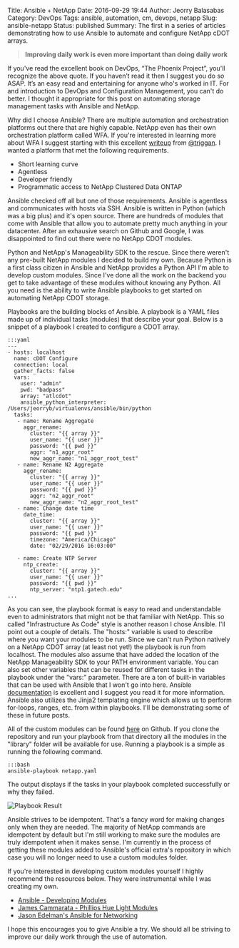 Title: Ansible + NetApp
Date: 2016-09-29 19:44
Author: Jeorry Balasabas
Category: DevOps
Tags: ansible, automation, cm, devops, netapp
Slug: ansible-netapp
Status: published
Summary: The first in a series of articles demonstrating how to use Ansible to automate and configure NetApp cDOT arrays.

> **Improving daily work is even more important than doing daily work**

If you've read the excellent book on DevOps, “The Phoenix Project”,
you'll recognize the above quote. If you haven’t read it then I suggest
you do so ASAP. It’s an easy read and entertaining for anyone who's
worked in IT. For and introduction to DevOps and Configuration
Management, you can't do better. I thought it appropriate for this post
on automating storage management tasks with Ansible and NetApp.

Why did I choose Ansible? There are multiple automation and
orchestration platforms out there that are highly capable. NetApp even
has their own orchestration platform called WFA. If you're interested in
learning more about WFA I suggest starting with this excellent
[writeup](http://waflhouse.com/2016/02/26/an-introduction-to-workflow-development-in-netapp-oncommand-workflow-automation-part-1/)
from [@triggan](https://twitter.com/@triggan). I wanted a platform that
met the following requirements.

-   Short learning curve
-   Agentless
-   Developer friendly
-   Programmatic access to NetApp Clustered Data ONTAP

Ansible checked off all but one of those requirements. Ansible is
agentless and communicates with hosts via SSH. Ansible is written in
Python (which was a big plus) and it's open source. There are hundreds
of modules that come with Ansible that allow you to automate pretty much
anything in your datacenter. After an exhausive search on Github and
Google, I was disappointed to find out there were no NetApp CDOT
modules.

Python and NetApp's Manageability SDK to the rescue. Since there weren't
any pre-built NetApp modules I decided to build my own. Because Python
is a first class citizen in Ansible and NetApp provides a Python API I'm
able to develop custom modules. Since I've done all the work on the
backend you get to take advantage of these modules without knowing any
Python. All you need is the ability to write Ansible playbooks to get
started on automating NetApp CDOT storage.

Playbooks are the building blocks of Ansible. A playbook is a YAML files
made up of individual tasks (modules) that describe your goal. Below is
a snippet of a playbook I created to configure a CDOT array.

    :::yaml
    ---
    - hosts: localhost
      name: cDOT Configure
      connection: local
      gather_facts: false
      vars:
        user: "admin"
        pwd: "badpass"  
        array: "atlcdot"
        ansible_python_interpreter: /Users/jeorryb/virtualenvs/ansible/bin/python
      tasks:
       - name: Rename Aggregate
         aggr_rename:
           cluster: "{{ array }}"
           user_name: "{{ user }}"
           password: "{{ pwd }}"
           aggr: "n1_aggr_root"
           new_aggr_name: "n1_aggr_root_test"
       - name: Rename N2 Aggregate
         aggr_rename:
           cluster: "{{ array }}"
           user_name: "{{ user }}"
           password: "{{ pwd }}"
           aggr: "n2_aggr_root"
           new_aggr_name: "n2_aggr_root_test"
       - name: Change date time
         date_time:
           cluster: "{{ array }}"
           user_name: "{{ user }}"
           password: "{{ pwd }}"
           timezone: "America/Chicago"
           date: "02/29/2016 16:03:00"
    
       - name: Create NTP Server
         ntp_create:
           cluster: "{{ array }}"
           user_name: "{{ user }}"
           password: "{{ pwd }}"
           ntp_server: "ntp1.gatech.edu"
    ...

As you can see, the playbook format is easy to read and understandable
even to administrators that might not be that familiar with NetApp. This
so called "Infrastructure As Code" style is another reason I chose
Ansible. I'll point out a couple of details. The "hosts:" variable is
used to describe where you want your modules to be run. Since we can't
run Python natively on a NetApp CDOT array (at least not yet!) the
playbook is run from localhost. The modules also assume that have added
the location of the NetApp Manageability SDK to your PATH environment
variable. You can also set other variables that can be reused for
different tasks in the playbook under the "vars:" parameter. There are a
ton of built-in variables that can be used with Ansible that I won't go
into here. Ansible
[documentation](https://docs.ansible.com/ansible/intro.html) is
excellent and I suggest you read it for more information. Ansible also
utilizes the Jinja2 templating engine which allows us to perform
for-loops, ranges, etc. from within playbooks. I'll be demonstrating
some of these in future posts.

All of the custom modules can be found
[here](https://github.com/jeorryb/netapp-ansible) on Github. If you
clone the repository and run your playbook from that directory all the
modules in the "library" folder will be available for use. Running a
playbook is a simple as running the following command.

    :::bash
    ansible-playbook netapp.yaml

The output displays if the tasks in your playbook completed successfully
or why they failed.

![Playbook Result]({filename}/images/playbook_screenshot.jpg)

Ansible strives to be idempotent. That's a fancy word for making changes
only when they are needed. The majority of NetApp commands are
idempotent by default but I'm still working to make sure the modules are
truly idempotent when it makes sense. I'm currently in the process of
getting these modules added to Ansible's official extra's repository in
which case you will no longer need to use a custom modules folder.

If you're interested in developing custom modules yourself I highly
recommend the resources below. They were instrumental while I was
creating my own.

-   [Ansible - Developing Modules](https://docs.ansible.com/ansible/developing_modules.html)
-   [James Cammarata - Phillips Hue Light Modules](https://github.com/jimi-c/hue)
-   [Jason Edelman's Ansible for Networking](http://jedelman.com/home/ansible-for-networking/)

I hope this encourages you to give Ansible a try. We should all be
striving to improve our daily work through the use of automation.
